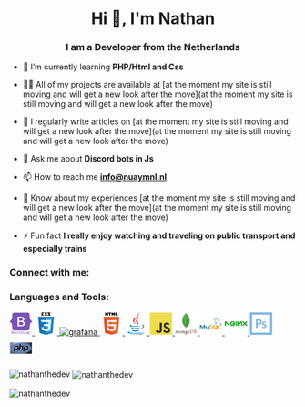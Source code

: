 <h1 align="center">Hi 👋, I'm Nathan</h1>
<h3 align="center">I am a Developer from the Netherlands</h3>

- 🌱 I’m currently learning **PHP/Html and Css**

- 👨‍💻 All of my projects are available at [at the moment my site is still moving and will get a new look after the move](at the moment my site is still moving and will get a new look after the move)

- 📝 I regularly write articles on [at the moment my site is still moving and will get a new look after the move](at the moment my site is still moving and will get a new look after the move)

- 💬 Ask me about **Discord bots in Js**

- 📫 How to reach me **info@nuaymnl.nl**

- 📄 Know about my experiences [at the moment my site is still moving and will get a new look after the move](at the moment my site is still moving and will get a new look after the move)

- ⚡ Fun fact **I really enjoy watching and traveling on public transport and especially trains**

<h3 align="left">Connect with me:</h3>
<p align="left">
</p>

<h3 align="left">Languages and Tools:</h3>
<p align="left"> <a href="https://getbootstrap.com" target="_blank" rel="noreferrer"> <img src="https://raw.githubusercontent.com/devicons/devicon/master/icons/bootstrap/bootstrap-plain-wordmark.svg" alt="bootstrap" width="40" height="40"/> </a> <a href="https://www.w3schools.com/css/" target="_blank" rel="noreferrer"> <img src="https://raw.githubusercontent.com/devicons/devicon/master/icons/css3/css3-original-wordmark.svg" alt="css3" width="40" height="40"/> </a> <a href="https://grafana.com" target="_blank" rel="noreferrer"> <img src="https://www.vectorlogo.zone/logos/grafana/grafana-icon.svg" alt="grafana" width="40" height="40"/> </a> <a href="https://www.w3.org/html/" target="_blank" rel="noreferrer"> <img src="https://raw.githubusercontent.com/devicons/devicon/master/icons/html5/html5-original-wordmark.svg" alt="html5" width="40" height="40"/> </a> <a href="https://www.java.com" target="_blank" rel="noreferrer"> <img src="https://raw.githubusercontent.com/devicons/devicon/master/icons/java/java-original.svg" alt="java" width="40" height="40"/> </a> <a href="https://developer.mozilla.org/en-US/docs/Web/JavaScript" target="_blank" rel="noreferrer"> <img src="https://raw.githubusercontent.com/devicons/devicon/master/icons/javascript/javascript-original.svg" alt="javascript" width="40" height="40"/> </a> <a href="https://www.mongodb.com/" target="_blank" rel="noreferrer"> <img src="https://raw.githubusercontent.com/devicons/devicon/master/icons/mongodb/mongodb-original-wordmark.svg" alt="mongodb" width="40" height="40"/> </a> <a href="https://www.mysql.com/" target="_blank" rel="noreferrer"> <img src="https://raw.githubusercontent.com/devicons/devicon/master/icons/mysql/mysql-original-wordmark.svg" alt="mysql" width="40" height="40"/> </a> <a href="https://www.nginx.com" target="_blank" rel="noreferrer"> <img src="https://raw.githubusercontent.com/devicons/devicon/master/icons/nginx/nginx-original.svg" alt="nginx" width="40" height="40"/> </a> <a href="https://www.photoshop.com/en" target="_blank" rel="noreferrer"> <img src="https://raw.githubusercontent.com/devicons/devicon/master/icons/photoshop/photoshop-line.svg" alt="photoshop" width="40" height="40"/> </a> <a href="https://www.php.net" target="_blank" rel="noreferrer"> <img src="https://raw.githubusercontent.com/devicons/devicon/master/icons/php/php-original.svg" alt="php" width="40" height="40"/> </a> </p>

<p><img align="left" src="https://github-readme-stats.vercel.app/api/top-langs?username=nathanthedev&show_icons=true&theme=dark&locale=en&layout=compact" alt="nathanthedev" /></p>

<p>&nbsp;<img align="center" src="https://github-readme-stats.vercel.app/api?username=nathanthedev&show_icons=true&theme=dark&locale=en" alt="nathanthedev" /></p>

<p><img align="center" src="https://github-readme-streak-stats.herokuapp.com/?user=nathanthedev&theme=dark" alt="nathanthedev" /></p>
